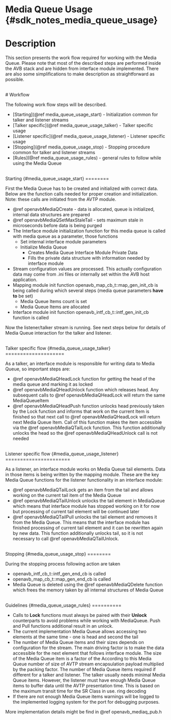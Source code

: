 Media Queue Usage    {#sdk_notes_media_queue_usage}
=================

# Description

This section presents the work flow required for working with the Media Queue. 
Please note that most of the described steps are performed inside the AVB stack 
and are hidden from interface module implemented. There are also some 
simplifications to make description as straightforward as possible. 

<br>
# Workflow

The following work flow steps will be described.
* [Starting](@ref media_queue_usage_start) - Initialization common for talker
and listener streams
* [Talker specific](@ref media_queue_usage_talker) - Talker specific usage
* [Listener specific](@ref media_queue_usage_listener) - Listener specific usage
* [Stopping](@ref media_queue_usage_stop) - Stopping procedure common for talker
and listener streams
* [Rules](@ref media_queue_usage_rules) - general rules to follow while using 
the Media Queue 

<br>
Starting {#media_queue_usage_start}
========

First the Media Queue has to be created and initialized with correct data. Below 
are the function calls needed for proper creation and initialization. Note: 
these calls are initiated from the AVTP module. 

* @ref openavbMediaQCreate - data is allocated, queue is initialized, internal data
structures are prepared
* @ref openavbMediaQSetMaxStaleTail - sets maximum stale in microseconds before data
is being purged
* The Interface module initialization function for this media queue is called 
with media queue as a parameter, those functions 
  * Set internal interface module parameters
  * Initialize Media Queue
    * Creates Media Queue Interface Module Private Data
	* Fills the private data structure with information needed by interface 
	  module 
* Stream configuration values are processed. This actually configuration data 
may come from .ini files or internally set within the AVB host application. 
* Mapping module init function openavb_map_cb_t::map_gen_init_cb is being called 
during which several steps (media queue parameters **have to** be set) 
  * Media Queue Items count is set
  * Media Queue Items are allocated
* Interface module init function openavb_intf_cb_t::intf_gen_init_cb function is 
called 

Now the listener/talker stream is running. See next steps below for details of 
Media Queue interaction for the talker and listener. 

<br>
Talker specific flow  {#media_queue_usage_talker}
====================

As a talker, an interface module is responsible for writing data to Media Queue, 
so important steps are: 

* @ref openavbMediaQHeadLock function for getting the head of the media queue and 
marking it as locked 
* @ref openavbMediaQHeadUnlock function which releases head. Any subsequent calls to
@ref openavbMediaQHeadLock will return the same MediaQueueItem
* @ref openavbMediaQHeadPush function unlocks head previously taken by the Lock 
function and informs that work on the current Item is finished so that next call 
to @ref openavbMediaQHeadLock will return next Media Queue Item. Call of this 
function makes the item accessible via the @ref openavbMediaQTailLock function. This 
function additionally unlocks the head so the @ref openavbMediaQHeadUnlock call is 
not needed 

<br>
Listener specific flow    {#media_queue_usage_listener}
======================

As a listener, an interface module works on Media Queue tail elements. Data in 
those items is being written by the mapping module. These are the key Media 
Queue functions for the listener functionality in an interface module: 

* @ref openavbMediaQTailLock gets an item from the tail and allows working on
the current tail item of the Media Queue
* @ref openavbMediaQTailUnlock unlocks the tail element in MediaQueue which means
that interface module has stopped working on it for now but processing of
current tail element will be continued later
* @ref openavbMediaQTailPull unlocks the tail element and removes it from the Media 
Queue. This means that the interface module has finished processing of current 
tail element and it can be rewritten again by new data. This function 
additionally unlocks tail, so it is not necessary to call @ref 
openavbMediaQTailUnlock. 

<br>
Stopping     {#media_queue_usage_stop}
========

During the stopping process following action are taken

* openavb_intf_cb_t::intf_gen_end_cb is called
* openavb_map_cb_t::map_gen_end_cb is called
* Media Queue is deleted using the @ref openavbMediaQDelete function which frees
the memory taken by all internal structures of Media Queue

<br>
Guidelines    {#media_queue_usage_rules}
==========

* Calls to **Lock** functions must always be paired with their **Unlock** 
counterparts to avoid problems while working with MediaQueue. Push and Pull 
functions additional result in an unlock. 
* The current implementation Media Queue allows accessing two elements at the 
same time - one is head and second the tail 
* The number of Media Queue items and their sizes depends on configuration for 
the stream. The main driving factor is to make the data accessible for the next 
element that follows interface module. The size of the Media Queue item is a 
factor of the According to this Media Queue number of size of AVTP stream 
encapsulation payload multiplied by the packing factor. The number of Media 
Queue items required if different for a talker and listener. The talker usually 
needs minimal Media Queue items. However, the listener must have enough Media 
Queue items to buffer data until the AVTP presentation time. This is based on 
the maximum transit time for the SR Class in use. ring decoding 
* If there are not enough Media Queue items warnings will be logged to the 
implemented logging system for the port for debugging purposes. 

More implementation details might be find in @ref openavb_mediaq_pub.h

